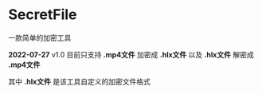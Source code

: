 # SecretFile

一款简单的加密工具

**2022-07-27**  v1.0
目前只支持 **.mp4文件** 加密成 **.hlx文件** 以及 **.hlx文件** 解密成 **.mp4文件**

其中 **.hlx文件** 是该工具自定义的加密文件格式
